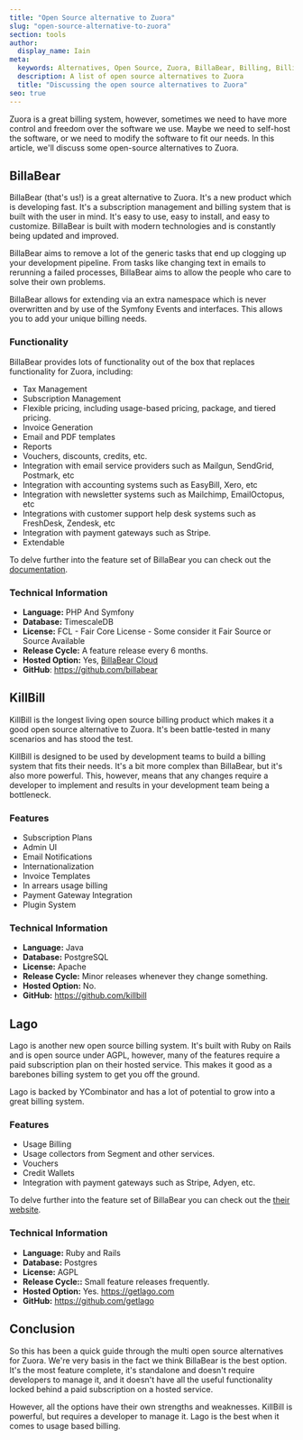 ```yaml
---
title: "Open Source alternative to Zuora"
slug: "open-source-alternative-to-zuora"
section: tools
author:
  display_name: Iain
meta:
  keywords: Alternatives, Open Source, Zuora, BillaBear, Billing, Billing Software, Subscription Management
  description: A list of open source alternatives to Zuora
  title: "Discussing the open source alternatives to Zuora"
seo: true
---
```

Zuora is a great billing system, however, sometimes we need to have more control and freedom over the software we use. Maybe we need to self-host the software, or we need to modify the software to fit our needs. In this article, we'll discuss some open-source alternatives to Zuora.

## BillaBear

BillaBear (that's us!) is a great alternative to Zuora. It's a new product which is developing fast. It's a subscription management and billing system that is built with the user in mind. It's easy to use, easy to install, and easy to customize. BillaBear is built with modern technologies and is constantly being updated and improved.

BillaBear aims to remove a lot of the generic tasks that end up clogging up your development pipeline. From tasks like changing text in emails to rerunning a failed processes, BillaBear aims to allow the people who care to solve their own problems.

BillaBear allows for extending via an extra namespace which is never overwritten and by use of the Symfony Events and interfaces. This allows you to add your unique billing needs.

### Functionality

BillaBear provides lots of functionality out of the box that replaces functionality for Zuora, including:

* Tax Management
* Subscription Management
* Flexible pricing, including usage-based pricing, package, and tiered pricing.
* Invoice Generation
* Email and PDF templates
* Reports
* Vouchers, discounts, credits, etc.
* Integration with email service providers such as Mailgun, SendGrid, Postmark, etc
* Integration with accounting systems such as EasyBill, Xero, etc
* Integration with newsletter systems such as Mailchimp, EmailOctopus, etc
* Integrations with customer support help desk systems such as FreshDesk, Zendesk, etc
* Integration with payment gateways such as Stripe.
* Extendable

To delve further into the feature set of BillaBear you can check out the [documentation](https://billabear.com/docs).

### Technical Information

* **Language:** PHP And Symfony
* **Database:** TimescaleDB
* **License:** FCL - Fair Core License - Some consider it Fair Source or Source Available
* **Release Cycle:** A feature release every 6 months.
* **Hosted Option:** Yes, [BillaBear Cloud](https://billabear.com/)
* **GitHub**: https://github.com/billabear

## KillBill

KillBill is the longest living open source billing product which makes it a good open source alternative to Zuora. It's been battle-tested in many scenarios and has stood the test.

KillBill is designed to be used by development teams to build a billing system that fits their needs. It's a bit more complex than BillaBear, but it's also more powerful. This, however, means that any changes require a developer to implement and results in your development team being a bottleneck.

### Features

* Subscription Plans
* Admin UI
* Email Notifications
* Internationalization
* Invoice Templates
* In arrears usage billing
* Payment Gateway Integration
* Plugin System

### Technical Information

* **Language:** Java
* **Database:** PostgreSQL
* **License:** Apache
* **Release Cycle:** Minor releases whenever they change something.
* **Hosted Option:** No.
* **GitHub:** https://github.com/killbill

## Lago

Lago is another new open source billing system. It's built with Ruby on Rails and is open source under AGPL, however, many of the features require a paid subscription plan on their hosted service. This makes it good as a barebones billing system to get you off the ground.

Lago is backed by YCombinator and has a lot of potential to grow into a great billing system.

### Features

* Usage Billing
* Usage collectors from Segment and other services.
* Vouchers
* Credit Wallets
* Integration with payment gateways such as Stripe, Adyen, etc.

To delve further into the feature set of BillaBear you can check out the [their website](https://getlago.com/).

### Technical Information

* **Language:** Ruby and Rails
* **Database:** Postgres
* **License:** AGPL
* **Release Cycle::** Small feature releases frequently.
* **Hosted Option:** Yes. https://getlago.com
* **GitHub:** https://github.com/getlago

## Conclusion

So this has been a quick guide through the multi open source alternatives for Zuora. We're very basis in the fact we think BillaBear is the best option. It's the most feature complete, it's standalone and doesn't require developers to manage it, and it doesn't have all the useful functionality locked behind a paid subscription on a hosted service.

However, all the options have their own strengths and weaknesses. KillBill is powerful, but requires a developer to manage it. Lago is the best when it comes to usage based billing.